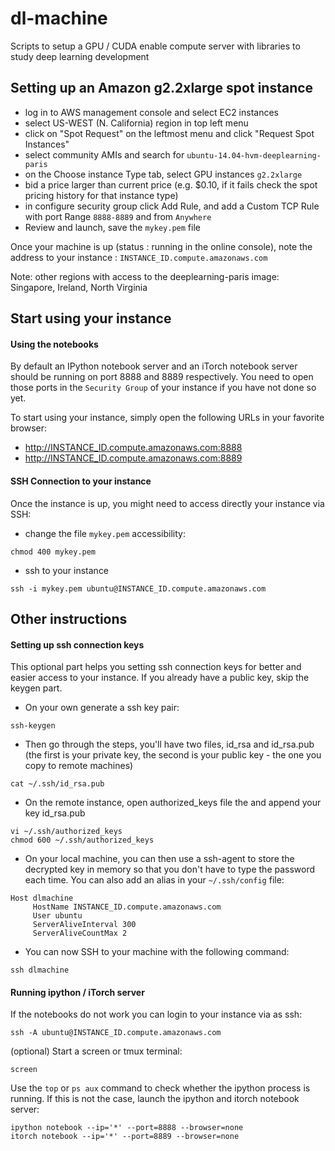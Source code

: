 # dl-machine

Scripts to setup a GPU / CUDA enable compute server with libraries to study deep learning development

## Setting up an Amazon g2.2xlarge spot instance

- log in to AWS management console and select EC2 instances
- select US-WEST (N. California) region in top left menu
- click on "Spot Request" on the leftmost menu and click "Request Spot Instances"
- select community AMIs and search for `ubuntu-14.04-hvm-deeplearning-paris`
- on the Choose instance Type tab, select GPU instances `g2.2xlarge`
- bid a price larger than current price (e.g. $0.10, if it fails check the spot pricing history for that instance type)
- in configure security group click Add Rule, and add a Custom TCP Rule with port Range `8888-8889` and from `Anywhere` 
- Review and launch, save the `mykey.pem` file
 
Once your machine is up (status : running in the online console), note the address to your instance :
 `INSTANCE_ID.compute.amazonaws.com`

Note: other regions with access to the deeplearning-paris image: Singapore, Ireland, North Virginia

## Start using your instance

#### Using the notebooks
By default an IPython notebook server and an iTorch notebook server should be running on port 8888 and 8889 respectively. You need to open those ports in the `Security Group` of your instance if you have not done so yet.

To start using your instance, simply open the following URLs in your favorite browser:

- http://INSTANCE_ID.compute.amazonaws.com:8888
- http://INSTANCE_ID.compute.amazonaws.com:8889


#### SSH Connection to your instance
Once the instance is up, you might need to access directly your instance via SSH:
- change the file `mykey.pem` accessibility:
```
chmod 400 mykey.pem
```
- ssh to your instance 
```
ssh -i mykey.pem ubuntu@INSTANCE_ID.compute.amazonaws.com
```

## Other instructions

#### Setting up ssh connection keys

This optional part helps you setting ssh connection keys for better and easier access to your instance. If you already have a public key, skip the keygen part.

- On your own generate a ssh key pair:
```
ssh-keygen
```
- Then go through the steps, you'll have two files, id_rsa and id_rsa.pub (the first is your private key, the second is your public key - the one you copy to remote machines)
```
cat ~/.ssh/id_rsa.pub
```
- On the remote instance, open authorized_keys file the and append your key id_rsa.pub 
```
vi ~/.ssh/authorized_keys
chmod 600 ~/.ssh/authorized_keys
```
- On your local machine, you can then use a ssh-agent to store the decrypted key in memory so that you don't have to type the password each time. You can also add an alias in your `~/.ssh/config` file:
```
Host dlmachine
     HostName INSTANCE_ID.compute.amazonaws.com
     User ubuntu
     ServerAliveInterval 300
     ServerAliveCountMax 2
```
- You can now SSH to your machine with the following command:
```
ssh dlmachine
```

#### Running ipython / iTorch server

If the notebooks do not work you can login to your instance via as ssh:

```
ssh -A ubuntu@INSTANCE_ID.compute.amazonaws.com
```

(optional) Start a screen or tmux terminal:

```
screen
```
Use the `top` or `ps aux` command to check whether the ipython process is running. If this is not the case, launch the ipython and itorch notebook server:
```
ipython notebook --ip='*' --port=8888 --browser=none
itorch notebook --ip='*' --port=8889 --browser=none
```


